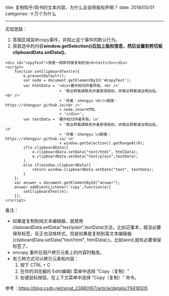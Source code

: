 title: 复制知乎/简书的文本内容，为什么会自带版权声明？
date: 2018/05/01
categories: 十万个为什么

---

实现思路：
1. 答案区域监听copy事件，并阻止这个事件的默认行为。
2. 获取选中的内容**window.getSelection()**后加上版权信息，然后设置到剪切板**clipboardData.setData()**。

```
<div id="copyText">我是一段即将被复制的话<b>test</b></div>
<script>
    function setClipboardText(e){
        e.preventDefault();
        var node = document.getElementById('#copyText');
        var htmlData = '<div>著作权归作者所有。<br />'
                        + '商业转载请联系作者获得授权，非商业转载请注明出处。<br />'
                        + '作者：shengyu <br/>链接：https://shengyur.github.io/<br />'
                        + node.innerHTML
                        + '</div>';
        var textData = '著作权归作者所有。\n'
                        + '商业转载请联系作者获得授权，非商业转载请注明出处。\n'
                        + '作者：shengyu \n链接：https://shengyur.github.io/ \n'
                        + window.getSelection().getRangeAt(0);
        if(e.clipboardData){  
            e.clipboardData.setData("text/html", htmlData);
            e.clipboardData.setData("text/plain",textData);
        }
        else if(window.clipboardData){  
            return window.clipboardData.setData("text", textData);  
        }  
    };  
    var answer = document.getElementById("answer");
    answer.addEventListener('copy',function(e){
        setClipboardText(e);
    });
</script>
```


备注：
- 如果是复制到纯文本编辑器，就使用clipboardData.setData("text/plain",textData)方法，比如记事本，就没必要保存标签，反正也没啥样式，但是如果是复制到富文本编辑器(clipboardData.setData("text/html", htmlData);)，比如word,就有必要保留标签了。
- oncopy 事件在用户拷贝元素上的内容时触发。
- 有三种方式可以拷贝元素和内容：
    1. 按下 CTRL + C
    2. 在你的浏览器的 Edit(编辑) 菜单中选择 "Copy（复制）"
    3. 右键鼠标按钮，在上下文菜单中选择 "Copy（复制）" 命令。


参考：https://blog.csdn.net/sinat_23880167/article/details/79418505
